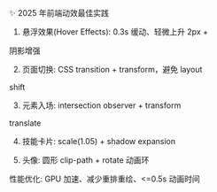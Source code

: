 ✨ 2025 年前端动效最佳实践

1. 悬浮效果(Hover Effects): 0.3s 缓动、轻微上升 2px +

阴影增强

2. 页面切换: CSS transition + transform，避免 layout

shift

3. 元素入场: intersection observer + transform

translate

4. 技能卡片: scale(1.05) + shadow expansion

5. 头像: 圆形 clip-path + rotate 动画环

性能优化: GPU 加速、减少重排重绘、<=0.5s 动画时间
